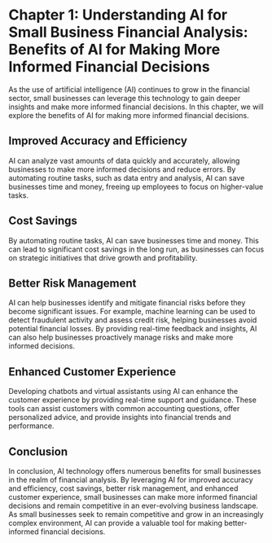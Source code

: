 Chapter 1: Understanding AI for Small Business Financial Analysis: Benefits of AI for Making More Informed Financial Decisions
==============================================================================================================================

As the use of artificial intelligence (AI) continues to grow in the financial sector, small businesses can leverage this technology to gain deeper insights and make more informed financial decisions. In this chapter, we will explore the benefits of AI for making more informed financial decisions.

Improved Accuracy and Efficiency
--------------------------------

AI can analyze vast amounts of data quickly and accurately, allowing businesses to make more informed decisions and reduce errors. By automating routine tasks, such as data entry and analysis, AI can save businesses time and money, freeing up employees to focus on higher-value tasks.

Cost Savings
------------

By automating routine tasks, AI can save businesses time and money. This can lead to significant cost savings in the long run, as businesses can focus on strategic initiatives that drive growth and profitability.

Better Risk Management
----------------------

AI can help businesses identify and mitigate financial risks before they become significant issues. For example, machine learning can be used to detect fraudulent activity and assess credit risk, helping businesses avoid potential financial losses. By providing real-time feedback and insights, AI can also help businesses proactively manage risks and make more informed decisions.

Enhanced Customer Experience
----------------------------

Developing chatbots and virtual assistants using AI can enhance the customer experience by providing real-time support and guidance. These tools can assist customers with common accounting questions, offer personalized advice, and provide insights into financial trends and performance.

Conclusion
----------

In conclusion, AI technology offers numerous benefits for small businesses in the realm of financial analysis. By leveraging AI for improved accuracy and efficiency, cost savings, better risk management, and enhanced customer experience, small businesses can make more informed financial decisions and remain competitive in an ever-evolving business landscape. As small businesses seek to remain competitive and grow in an increasingly complex environment, AI can provide a valuable tool for making better-informed financial decisions.
